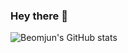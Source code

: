 ### Hey there 👋

![Beomjun's GitHub stats](https://github-readme-stats.vercel.app/api?username=liemeldert&count_private=true&show_icons=true&theme=tokyonight)



